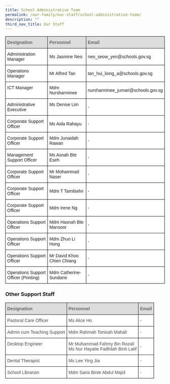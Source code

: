 ```yaml
---
title: School Administrative Team
permalink: /our-family/our-staff/school-administrative-team/
description: ""
third_nav_title: Our Staff
---
```

<style type="text/css">
.tg  {border-collapse:collapse;border-spacing:0;}
.tg td{border-color:black;border-style:solid;border-width:1px;font-family:Arial, sans-serif;font-size:14px;
  overflow:hidden;padding:10px 5px;word-break:normal;}
.tg th{border-color:black;border-style:solid;border-width:1px;font-family:Arial, sans-serif;font-size:14px;
  font-weight:normal;overflow:hidden;padding:10px 5px;word-break:normal;}
.tg .tg-e14l{background-color:#DDD;color:#666;font-weight:bold;text-align:left;vertical-align:top}
.tg .tg-ktyi{background-color:#FFF;text-align:left;vertical-align:top}
.tg .tg-zr06{background-color:#FFF;text-align:left;vertical-align:middle}
</style>
<table class="tg">
  <thead>
    <tr>
      <th class="tg-e14l"><span style="font-weight:inherit;font-style:inherit;color:#666;background-color:#DDD">Designation</span></th>
      <th class="tg-e14l"><span style="font-weight:inherit;font-style:inherit;color:#666;background-color:#DDD">Personnel</span></th>
      <th class="tg-e14l"><span style="font-weight:inherit;font-style:inherit;color:#666;background-color:#DDD">Email</span></th>
    </tr>
  </thead>
  <tbody>
    <tr>
      <td class="tg-ktyi"><span style="background-color:#FFF">Administration Manager</span></td>
      <td class="tg-zr06"><span style="background-color:#FFF">Ms Jasmine Neo</span></td>
      <td class="tg-zr06"><span style="background-color:#FFF">neo_seow_yen@schools.gov.sg</span><br></td>
    </tr>
    <tr>
      <td class="tg-ktyi"><span style="background-color:#FFF">Operations Manager</span></td>
      <td class="tg-zr06"><span style="background-color:#FFF">Mr Alfred Tan</span><br></td>
      <td class="tg-zr06"><span style="background-color:#FFF">tan_hui_liong_a@schools.gov.sg</span></td>
    </tr>
    <tr>
      <td class="tg-ktyi"><span style="background-color:#FFF">ICT Manager</span></td>
      <td class="tg-zr06"><span style="background-color:#FFF">Mdm Nursharminee</span></td>
      <td class="tg-zr06"><span style="background-color:#FFF">nursharminee_jumari@schools.gov.sg</span><br></td>
    </tr>
    <tr>
      <td class="tg-ktyi"><span style="background-color:#FFF">Administrative Executive</span></td>
      <td class="tg-ktyi"><span style="background-color:#FFF">Ms Denise Lim</span><br></td>
      <td class="tg-zr06"><span style="background-color:#FFF">-</span><br></td>
    </tr>
    <tr>
      <td class="tg-ktyi"><span style="background-color:#FFF">Corporate Support Officer</span></td>
      <td class="tg-zr06"><span style="background-color:#FFF">Ms Aida Rahayu</span><br></td>
      <td class="tg-zr06"><span style="background-color:#FFF">-</span><br></td>
    </tr>
    <tr>
      <td class="tg-ktyi"><span style="background-color:#FFF">Corporate Support Officer</span></td>
      <td class="tg-zr06"><span style="background-color:#FFF">Mdm Junaidah Rawan</span><br></td>
      <td class="tg-zr06"><span style="background-color:#FFF">-</span><br></td>
    </tr>
    <tr>
      <td class="tg-ktyi"><span style="background-color:#FFF">Management Support Officer</span></td>
      <td class="tg-zr06"><span style="background-color:#FFF">Ms Asnah Bte Eseh</span><br></td>
      <td class="tg-zr06"><span style="background-color:#FFF">-</span><br></td>
    </tr>
    <tr>
      <td class="tg-ktyi"><span style="background-color:#FFF">Corporate Support Officer</span><br></td>
      <td class="tg-zr06"><span style="background-color:#FFF">Mr Mohammad Naser</span><br></td>
      <td class="tg-zr06"><span style="background-color:#FFF">-</span><br></td>
    </tr>
    <tr>
      <td class="tg-ktyi"><span style="background-color:#FFF">Corporate Support Officer</span><br></td>
      <td class="tg-zr06"><span style="background-color:#FFF">Mdm T Tamilselvi</span><br></td>
      <td class="tg-zr06"><span style="background-color:#FFF">-</span><br></td>
    </tr>
    <tr>
      <td class="tg-ktyi"><span style="background-color:#FFF">Corporate Support Officer</span></td>
      <td class="tg-zr06"><span style="background-color:#FFF">Mdm Irene Ng</span><br></td>
      <td class="tg-zr06"><span style="background-color:#FFF">-</span></td>
    </tr>
    <tr>
      <td class="tg-ktyi"><span style="background-color:#FFF">Operations Support Officer</span></td>
      <td class="tg-zr06"><span style="background-color:#FFF">Mdm Hasnah Bte Mansoor</span><br></td>
      <td class="tg-zr06"><span style="background-color:#FFF">-</span></td>
    </tr>
    <tr>
    </tr>
    <tr>
      <td class="tg-ktyi"><span style="background-color:#FFF">Operations Support Officer</span></td>
      <td class="tg-zr06"><span style="background-color:#FFF">Mdm Zhuo Li Hong</span><br></td>
      <td class="tg-zr06"><span style="background-color:#FFF">-</span></td>
    </tr>
    <tr>
      <td class="tg-ktyi"><span style="background-color:#FFF">Operations Support Officer</span><br></td>
      <td class="tg-ktyi"><span style="background-color:#FFF">Mr David Khoo Chien Chiang</span><br></td>
      <td class="tg-zr06"><span style="background-color:#FFF">-</span></td>
    </tr>
    <tr>
      <td class="tg-ktyi"><span style="background-color:#FFF">Operations Support Officer (Printing)</span></td>
      <td class="tg-zr06"><span style="background-color:#FFF">Mdm Catherine-Sundarie</span></td>
      <td class="tg-zr06"><span style="background-color:#FFF">-</span></td>
    </tr>
  </tbody>
</table>

### Other Support Staff

<style type="text/css">
.tg  {border-collapse:collapse;border-spacing:0;}
.tg td{border-color:black;border-style:solid;border-width:1px;font-family:Arial, sans-serif;font-size:14px;
  overflow:hidden;padding:10px 5px;word-break:normal;}
.tg th{border-color:black;border-style:solid;border-width:1px;font-family:Arial, sans-serif;font-size:14px;
  font-weight:normal;overflow:hidden;padding:10px 5px;word-break:normal;}
.tg .tg-e14l{background-color:#DDD;color:#666;font-weight:bold;text-align:left;vertical-align:top}
.tg .tg-8rui{background-color:#FFF;color:#484848;text-align:left;vertical-align:middle}
.tg .tg-06je{background-color:#FFF;color:#484848;text-align:left;vertical-align:top}
</style>
<table class="tg">
  <thead>
    <tr>
      <th class="tg-e14l"><span style="font-weight:inherit;font-style:inherit;color:#666;background-color:#DDD">Designation</span></th>
      <th class="tg-e14l"><span style="font-weight:inherit;font-style:inherit;color:#666;background-color:#DDD">Personnel</span></th>
      <th class="tg-e14l"><span style="font-weight:inherit;font-style:inherit;color:#666;background-color:#DDD">Email</span></th>
    </tr>
  </thead>
  <tbody>
    <tr>
      <td class="tg-06je"><span style="background-color:#FFF">Pastoral Care Officer</span><br></td>
      <td class="tg-8rui"><span style="background-color:#FFF">Ms Alice Ho</span></td>
      <td class="tg-8rui"><span style="background-color:#FFF">-</span></td>
    </tr>
    <tr>
      <td class="tg-06je"><span style="background-color:#FFF">Admin cum Teaching Support</span></td>
      <td class="tg-8rui"><span style="background-color:#FFF">Mdm Rahmah Tonisah Mahali</span></td>
      <td class="tg-8rui"><span style="background-color:#FFF">-</span></td>
    </tr>
    <tr>
      <td class="tg-06je"><span style="background-color:#FFF">Desktop Engineer</span><br></td>
      <td class="tg-8rui"><span style="background-color:#FFF">Mr Muhammad Fahmy Bin Rozali</span><br>
      <span style="background-color:#FFF">Ms Nur Hayatie Fadhilah Binti Latif</span></td>
      <td class="tg-8rui"><span style="background-color:#FFF">-</span></td>
    </tr>
    <tr>
      <td class="tg-06je"><span style="background-color:#FFF">Dental Therapist</span><br></td>
      <td class="tg-8rui"><span style="background-color:#FFF">Ms Lee Ying Jia</span></td>
      <td class="tg-8rui"><span style="background-color:#FFF">-</span></td>
    </tr>
    <tr>
      <td class="tg-06je"><span style="background-color:#FFF">School Librarian</span><br></td>
      <td class="tg-8rui"><span style="background-color:#FFF">Mdm Saria Binte Abdul Majid</span></td>
      <td class="tg-8rui"><span style="background-color:#FFF">-</span></td>
    </tr>
  </tbody>
</table>